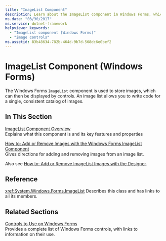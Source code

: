 ```yaml
---
title: "ImageList Component"
description: Learn about the ImageList component in Windows Forms, which is used to store images, which can then be displayed by controls.
ms.date: "03/30/2017"
ms.service: dotnet-framework
helpviewer_keywords: 
  - "ImageList component [Windows Forms]"
  - "image controls"
ms.assetid: 83b48634-782b-464d-9b7d-568dc6e0bef2
---
```

# ImageList Component (Windows Forms)

The Windows Forms `ImageList` component is used to store images, which can then be displayed by controls. An image list allows you to write code for a single, consistent catalog of images.

## In This Section

[ImageList Component Overview](imagelist-component-overview-windows-forms.md)\
Explains what this component is and its key features and properties

[How to: Add or Remove Images with the Windows Forms ImageList Component](how-to-add-or-remove-images-with-the-windows-forms-imagelist-component.md)\
Gives directions for adding and removing images from an image list.

Also see [How to: Add or Remove ImageList Images with the Designer](how-to-add-or-remove-imagelist-images-with-the-designer.md).

## Reference

<xref:System.Windows.Forms.ImageList>
Describes this class and has links to all its members.

## Related Sections

[Controls to Use on Windows Forms](controls-to-use-on-windows-forms.md)\
Provides a complete list of Windows Forms controls, with links to information on their use.
